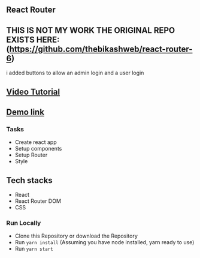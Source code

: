 ## React Router 

## THIS IS NOT MY WORK THE ORIGINAL REPO EXISTS HERE: (https://github.com/thebikashweb/react-router-6)

i added buttons to allow an admin login and a user login

## [Video Tutorial](https://youtu.be/3kNpIbTEuos)
## [Demo link ](https://bw-react-router.netlify.app)

### Tasks 

- Create react app
- Setup components
- Setup Router
- Style

## Tech stacks
+ React
+ React Router DOM
+ CSS

### Run Locally
+ Clone this Repository or download the Repository
+ Run `yarn install` (Assuming you have node installed, yarn ready to use)
+ Run `yarn start` 
